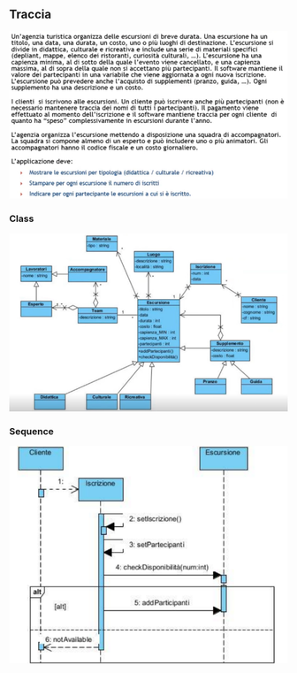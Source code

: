 ## Traccia
![](../Images/Pasted%20image%2020241129163110.png)
### Class 
![](../Images/Pasted%20image%2020241129164648.png)
### Sequence
![](../Images/Pasted%20image%2020241129165953.png)